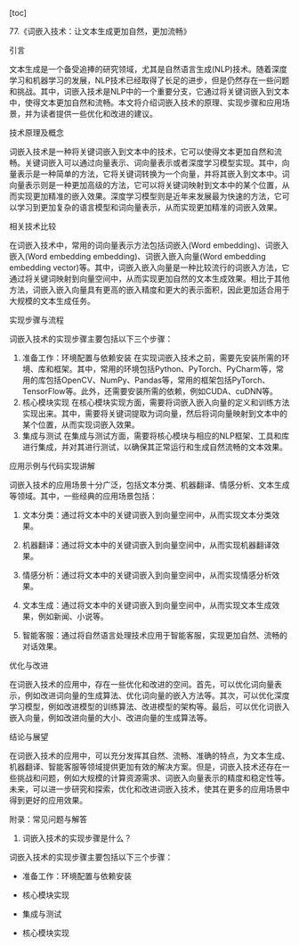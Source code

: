 
[toc]                    
                
                
77.《词嵌入技术：让文本生成更加自然，更加流畅》

引言

文本生成是一个备受追捧的研究领域，尤其是自然语言生成(NLP)技术。随着深度学习和机器学习的发展，NLP技术已经取得了长足的进步，但是仍然存在一些问题和挑战。其中，词嵌入技术是NLP中的一个重要分支，它通过将关键词嵌入到文本中，使得文本更加自然和流畅。本文将介绍词嵌入技术的原理、实现步骤和应用场景，并为读者提供一些优化和改进的建议。

技术原理及概念

词嵌入技术是一种将关键词嵌入到文本中的技术，它可以使得文本更加自然和流畅。关键词嵌入可以通过向量表示、词向量表示或者深度学习模型实现。其中，向量表示是一种简单的方法，它将关键词转换为一个向量，并将其嵌入到文本中。词向量表示则是一种更加高级的方法，它可以将关键词映射到文本中的某个位置，从而实现更加精准的嵌入效果。深度学习模型则是近年来发展最为快速的方法，它可以学习到更加复杂的语言模型和词向量表示，从而实现更加精准的词嵌入效果。

相关技术比较

在词嵌入技术中，常用的词向量表示方法包括词嵌入(Word embedding)、词嵌入嵌入(Word embedding embedding)、词嵌入嵌入向量(Word embedding embedding vector)等。其中，词嵌入嵌入向量是一种比较流行的词嵌入方法，它通过将关键词映射到向量空间中，从而实现更加自然的文本生成效果。相比于其他方法，词嵌入嵌入向量具有更高的嵌入精度和更大的表示面积，因此更加适合用于大规模的文本生成任务。

实现步骤与流程

词嵌入技术的实现步骤主要包括以下三个步骤：

1. 准备工作：环境配置与依赖安装
在实现词嵌入技术之前，需要先安装所需的环境、库和框架。其中，常用的环境包括Python、PyTorch、PyCharm等，常用的库包括OpenCV、NumPy、Pandas等，常用的框架包括PyTorch、TensorFlow等。此外，还需要安装所需的依赖，例如CUDA、cuDNN等。
2. 核心模块实现
在核心模块实现方面，需要将词嵌入嵌入向量的定义和训练方法实现出来。其中，需要将关键词提取为词向量，然后将词向量映射到文本中的某个位置，从而实现词嵌入效果。
3. 集成与测试
在集成与测试方面，需要将核心模块与相应的NLP框架、工具和库进行集成，并对其进行测试，以确保其正常运行和生成自然流畅的文本效果。

应用示例与代码实现讲解

词嵌入技术的应用场景十分广泛，包括文本分类、机器翻译、情感分析、文本生成等领域。其中，一些经典的应用场景包括：

1. 文本分类：通过将文本中的关键词嵌入到向量空间中，从而实现文本分类效果。

2. 机器翻译：通过将文本中的关键词嵌入到向量空间中，从而实现机器翻译效果。

3. 情感分析：通过将文本中的关键词嵌入到向量空间中，从而实现情感分析效果。

4. 文本生成：通过将文本中的关键词嵌入到向量空间中，从而实现文本生成效果，例如新闻、小说等。

5. 智能客服：通过将自然语言处理技术应用于智能客服，实现更加自然、流畅的对话效果。

优化与改进

在词嵌入技术的应用中，存在一些优化和改进的空间。首先，可以优化词向量表示，例如改进词向量的生成算法、优化词向量的嵌入方法等。其次，可以优化深度学习模型，例如改进模型的训练算法、改进模型的架构等。最后，可以优化词嵌入嵌入向量，例如改进向量的大小、改进向量的生成算法等。

结论与展望

在词嵌入技术的应用中，可以充分发挥其自然、流畅、准确的特点，为文本生成、机器翻译、智能客服等领域提供更加有效的解决方案。但是，词嵌入技术还存在一些挑战和问题，例如大规模的计算资源需求、词嵌入向量表示的精度和稳定性等。未来，可以进一步研究和探索，优化和改进词嵌入技术，使其在更多的应用场景中得到更好的应用效果。

附录：常见问题与解答

1. 词嵌入技术的实现步骤是什么？

词嵌入技术的实现步骤主要包括以下三个步骤：

- 准备工作：环境配置与依赖安装
- 核心模块实现
- 集成与测试

- 核心模块实现

